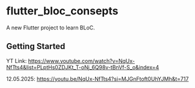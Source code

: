 # flutter_bloc_consepts

A new Flutter project to learn BLoC.

## Getting Started
YT Link: https://www.youtube.com/watch?v=NqUx-NfTts4&list=PLptHs0ZDJKt_T-oNj_6Q98v-tBnVf-S_o&index=4

12.05.2025: https://youtu.be/NqUx-NfTts4?si=MJGnFtoft0UhYJMh&t=717